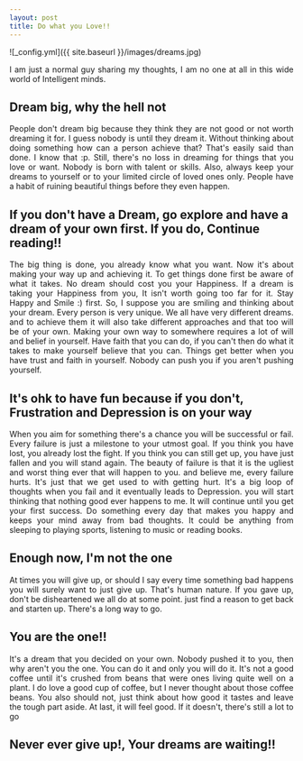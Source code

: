 ```yaml
---
layout: post
title: Do what you Love!!
---
```


![_config.yml]({{ site.baseurl }}/images/dreams.jpg)

<p style="text-align:justify;">
I am just a normal guy sharing my thoughts, I am no one at all in this wide world of Intelligent minds.</p>


<h2>Dream big, why the hell not</h2>
<p style="text-align:justify;">
People don't dream big because they think they are not good or not worth dreaming it for. I guess nobody is until they dream it.
Without thinking about doing something how can a person achieve that? That's easily said than done. I know that :p.
Still, there's no loss in dreaming for things that you love or want. Nobody is born with talent or skills. Also, always keep your dreams to yourself or to your limited circle of loved ones only. People have a habit of ruining beautiful things before they
even happen.</p>

<h2>If you don't have a Dream, go explore and have a dream of your own first. If you do, Continue reading!!</h2>

<p style="text-align:justify;">
The big thing is done, you already know what you want. Now it's about making your way up and achieving it.
To get things done first be aware of what it takes. No dream should cost you your Happiness. If a dream is taking your Happiness from you, It isn't worth going too far for it. Stay Happy and Smile :) first. So, I suppose you are smiling and thinking about your dream. Every person is very unique. We all have very different dreams. and to achieve them it will also take different approaches
and that too will be of your own. Making your own way to somewhere requires a lot of will and belief in yourself. Have faith that you can do, if you can't then do what it takes to make yourself believe that you can. Things get better when you have trust
and faith in yourself. Nobody can push you if you aren't pushing yourself.</p>

<h2>It's ohk to have fun because if you don't, Frustration and Depression is on your way</h2>
<p style="text-align:justify;">
When you aim for something there's a chance you will be successful or fail. Every failure is just a milestone to your utmost goal.
If you think you have lost, you already lost the fight. If you think you can still get up, you have just fallen and you will stand again.
The beauty of failure is that it is the ugliest and worst thing ever that will happen to you. and believe me, every failure
hurts. It's just that we get used to with getting hurt. It's a big loop of thoughts when you fail and it eventually leads to
Depression. you will start thinking that nothing good ever happens to me. It will continue until you get your first success.
Do something every day that makes you happy and keeps your mind away from bad thoughts. It could be anything from sleeping to 
playing sports, listening to music or reading books.</p>

<h2>Enough now, I'm not the one</h2>
<p style="text-align:justify;">
At times you will give up, or should I say every time something bad happens you will surely want to just give up. That's human nature.
If you gave up, don't be disheartened we all do at some point. just find a reason to get back and starten up. There's a long way
 to go.</p>

<h2>You are the one!!</h2>

<p style="text-align:justify;">
It's a dream that you decided on your own. Nobody pushed it to you, then why aren't you the one. You can do it and only you will do it. It's not a good coffee until it's crushed from beans that were ones living quite well on a plant. I do love a good cup of coffee, but I never thought about those coffee beans. You also should not, just think about how good it tastes and leave the tough part aside. At last, it will feel good. If it doesn't, there's still a lot to go</p>

<h2>Never ever give up!, Your dreams are waiting!!</h2>



